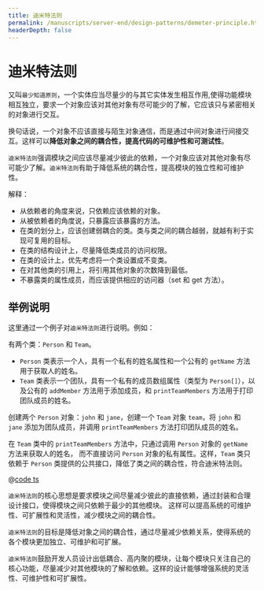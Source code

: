 ```yaml
---
title: 迪米特法则
permalink: /manuscripts/server-end/design-patterns/demeter-principle.html
headerDepth: false
---
```


# 迪米特法则

又叫`最少知道原则`，一个实体应当尽量少的与其它实体发生相互作用,使得功能模块相互独立，要求一个对象应该对其他对象有尽可能少的了解，它应该只与紧密相关的对象进行交互。

换句话说，一个对象不应该直接与陌生对象通信，而是通过中间对象进行间接交互。这样可以**降低对象之间的耦合性，提高代码的可维护性和可测试性**。

`迪米特法则`强调模块之间应该尽量减少彼此的依赖，一个对象应该对其他对象有尽可能少了解。`迪米特法则`有助于降低系统的耦合性，提高模块的独立性和可维护性。

解释：

- 从依赖者的角度来说，只依赖应该依赖的对象。
- 从被依赖者的角度说，只暴露应该暴露的方法。
- 在类的划分上，应该创建弱耦合的类。类与类之间的耦合越弱，就越有利于实现可复用的目标。
- 在类的结构设计上，尽量降低类成员的访问权限。
- 在类的设计上，优先考虑将一个类设置成不变类。
- 在对其他类的引用上，将引用其他对象的次数降到最低。
- 不暴露类的属性成员，而应该提供相应的访问器（set 和 get 方法）。

## 举例说明

这里通过一个例子对`迪米特法则`进行说明。例如：

有两个类：`Person` 和 `Team`。

- `Person` 类表示一个人，具有一个私有的姓名属性和一个公有的 `getName` 方法用于获取人的姓名。
- `Team` 类表示一个团队，具有一个私有的成员数组属性（类型为 `Person[]`），以及公有的 `addMember` 方法用于添加成员，和 `printTeamMembers` 方法用于打印团队成员的姓名。

创建两个 `Person` 对象：`john` 和 `jane`，创建一个 `Team` 对象 `team`，将 `john` 和 `jane` 添加为团队成员，并调用 `printTeamMembers` 方法打印团队成员的姓名。

在 `Team` 类中的 `printTeamMembers` 方法中，只通过调用 `Person` 对象的 `getName` 方法来获取人的姓名，
而不直接访问 `Person` 对象的私有属性。这样，`Team` 类只依赖于 `Person` 类提供的公共接口，降低了类之间的耦合性，符合迪米特法则。

@[code ts](@code/design-patterns/lod-demo.ts)

`迪米特法则`的核心思想是要求模块之间尽量减少彼此的直接依赖，通过封装和合理设计接口，使得模块之间只依赖于最少的其他模块。
这样可以提高系统的可维护性、可扩展性和灵活性，减少模块之间的耦合性。

`迪米特法则`的目标是降低对象之间的耦合性，通过尽量减少依赖关系，使得系统的各个模块更加独立、可维护和可扩展。

`迪米特法则`鼓励开发人员设计出低耦合、高内聚的模块，让每个模块只关注自己的核心功能，尽量减少对其他模块的了解和依赖。这样的设计能够增强系统的灵活性、可维护性和可扩展性。
